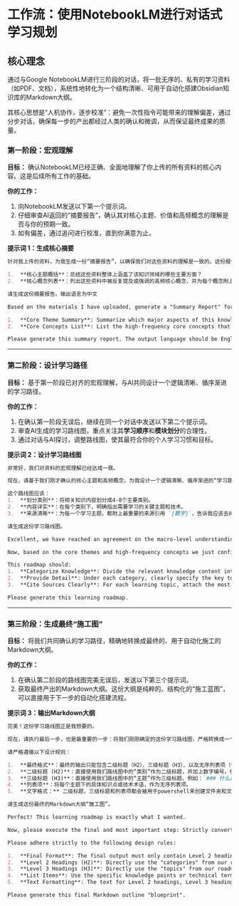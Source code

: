   
# 工作流：使用NotebookLM进行对话式学习规划

## 核心理念

通过与Google NotebookLM进行三阶段的对话，将一批无序的、私有的学习资料（如PDF、文档），系统性地转化为一个结构清晰、可用于自动化搭建Obsidian知识库的Markdown大纲。

其核心思想是“人机协作，逐步校准”：避免一次性指令可能带来的理解偏差，通过分步对话，确保每一步的产出都经过人类的确认和微调，从而保证最终成果的质量。



### 第一阶段：宏观理解

**目标：** 确认NotebookLM已经正确、全面地理解了你上传的所有资料的核心内容。这是后续所有工作的基础。

**你的工作：**

1. 向NotebookLM发送以下第一个提示词。
2. 仔细审查AI返回的“摘要报告”，确认其对核心主题、价值和高频概念的理解是否与你的预期一致。
3. 如有偏差，通过追问进行校准，直到你满意为止。

**提示词 1：生成核心摘要**

```markdown
针对我上传的资料，为我生成一份“摘要报告”，以确保我们对这些资料的理解是一致的。这份报告应包含：

1.  **核心主题概括**：总结这些资料整体上涵盖了该知识领域的哪些主要方面？
2.  **核心概念列表**：列出这些资料中被反复提及或强调的高频核心概念，并为每个概念附上它主要出现的来源引用 `[数字]`。

请生成这份摘要报告。输出语言为中文
```  

```markdown
Based on the materials I have uploaded, generate a "Summary Report" for me to ensure our understanding of these materials is aligned. This report should include:

1.  **Core Theme Summary**: Summarize which major aspects of this knowledge domain are covered by these materials as a whole.
2.  **Core Concepts List**: List the high-frequency core concepts that are repeatedly mentioned or emphasized in these materials. For each concept, attach a source citation `[number]` indicating where it primarily appears.

Please generate this summary report. The output language should be English.
```
---

### 第二阶段：设计学习路径

**目标：** 基于第一阶段已对齐的宏观理解，与AI共同设计一个逻辑清晰、循序渐进的学习路径。

**你的工作：**

1. 在确认第一阶段无误后，继续在同一个对话中发送以下第二个提示词。
2. 审查AI生成的学习路线图，重点关注其**学习顺序**和**模块划分**的合理性。
3. 通过对话与AI探讨，调整路线图，使其最符合你的个人学习习惯和目标。

**提示词 2：设计学习路线图**

```markdown
非常好，我们对资料的宏观理解已经达成一致。

现在，请基于我们刚才确认的核心主题和高频概念，为我设计一个逻辑清晰、循序渐进的“学习路线图”。

这个路线图应该：
1.  **划分类别**：将相关知识内容划分成4-8个主要类别。
2.  **内容详实**：在每个类别下，明确指出需要学习的关键主题和技术。
3.  **来源清晰**：为每一个学习主题，都附上最重要的来源引用 `[数字]`，告诉我应该去阅读哪几份核心文档。

请生成这份学习路线图。
```

```markdown
Excellent, we have reached an agreement on the macro-level understanding of the materials.

Now, based on the core themes and high-frequency concepts we just confirmed, please design a logically structured and progressive "Learning Roadmap" for me.

This roadmap should:
1.  **Categorize Knowledge**: Divide the relevant knowledge content into 4-8 main categories.
2.  **Provide Detail**: Under each category, clearly specify the key topics and techniques that need to be learned.
3.  **Cite Sources Clearly**: For each learning topic, attach the most important source citations `[number]` to tell me which core documents I should read.

Please generate this learning roadmap.
```

---

### 第三阶段：生成最终“施工图”

**目标：** 将我们共同确认的学习路径，精确地转换成最终的、用于自动化施工的Markdown大纲。

**你的工作：**

1. 在确认第二阶段的路线图完美无误后，发送以下第三个提示词。
2. 获取最终产出的Markdown大纲。这份大纲是纯粹的、结构化的“施工蓝图”，可以直接用于下一步的自动化搭建流程。

**提示词 3：输出Markdown大纲**

```markdown
完美！这份学习路线图正是我想要的。

现在，请执行最后一步，也是最重要的一步：将我们刚刚确定的这份学习路线图，严格转换成一个用于自动化搭建Obsidian知识库的、纯粹的Markdown大纲。

请严格遵循以下设计规则：

1.  **最终格式**：最终的输出只能包含二级标题（H2）、三级标题（H3）、以及无序列表项（使用 `-`）。绝对不能包含任何描述性段落或解释性文字。
2.  **二级标题 (H2)**：直接使用我们路线图中的“类别”作为二级标题，并加上数字编号。例如：`## 01-核心基础`。
3.  **三级标题 (H3)**：直接使用我们路线图中的“主题”作为三级标题。例如：`### 什么是提示词工程`。
4.  **列表项**：将每个主题下的具体知识点或技术术语，作为无序列表项。
5.  **文字格式：** 二级标题，三级标题和列表项都会被用于powershell来创建文件夹和文件，所以标题和列表项的文字要考虑到不能含有特殊字符，以导致powershell代码失效或导致无效的文件夹和文件名。也就是说，要针对这些名称进行文字上的优化。

请生成这份最终的Markdown大纲“施工图”。
```

```markdown
Perfect! This learning roadmap is exactly what I wanted.

Now, please execute the final and most important step: Strictly convert the learning roadmap we just finalized into a pure Markdown outline for automatically building an Obsidian knowledge base.

Please adhere strictly to the following design rules:

1.  **Final Format**: The final output must only contain Level 2 headings (H2), Level 3 headings (H3), and unordered list items (using `-`). It must absolutely not include any descriptive paragraphs or explanatory text.
2.  **Level 2 Headings (H2)**: Directly use the "categories" from our roadmap as Level 2 headings, and add a numerical prefix. For example: `## 01-Core Fundamentals`.
3.  **Level 3 Headings (H3)**: Directly use the "topics" from our roadmap as Level 3 headings. For example: `### What is Prompt Engineering`.
4.  **List Items**: Use the specific knowledge points or technical terms under each topic as unordered list items.
5.  **Text Formatting**: The text for Level 2 headings, Level 3 headings, and list items will be used by PowerShell to create folders and files. Therefore, the text must not contain special characters that could cause the PowerShell code to fail or result in invalid folder and file names. In other words, you need to sanitize these names.

Please generate this final Markdown outline "blueprint".
```